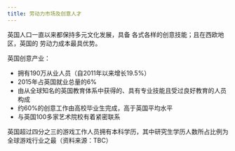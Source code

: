```yaml
---
title: 劳动力市场及创意人才 
---
```


英国人口一直以来都保持多元文化发展，具备 各式各样的创意技能；且在西欧地区，英国的 劳动力成本最具优势。

英国创意产业：

-	拥有190万从业人员（自2011年以来增长19.5%）
-	2015年占英国就业总量的6%
-	由从全球知名的英国教育体系中获得的、具有专业技能且受过良好教育的人员构成
-	约60%的创意工作由高校毕业生完成，高于英国平均水平
-	与英国100多家艺术院校有着紧密联系

英国超过四分之三的游戏工作人员拥有本科学历，其中研究生学历人数所占比例为全球游戏行业之最（资料来源：TBC）